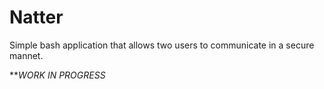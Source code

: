 # Natter

Simple bash application that allows two users to communicate in a secure mannet.

***WORK IN PROGRESS*
